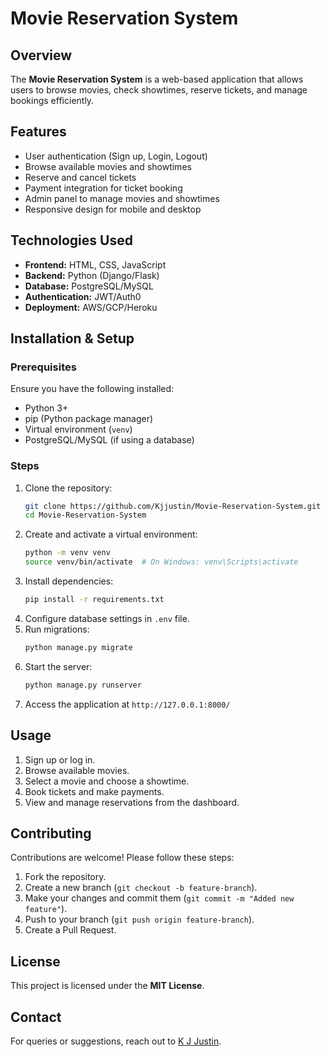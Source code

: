 # Movie Reservation System

## Overview
The **Movie Reservation System** is a web-based application that allows users to browse movies, check showtimes, reserve tickets, and manage bookings efficiently.

## Features
- User authentication (Sign up, Login, Logout)
- Browse available movies and showtimes
- Reserve and cancel tickets
- Payment integration for ticket booking
- Admin panel to manage movies and showtimes
- Responsive design for mobile and desktop

## Technologies Used
- **Frontend:** HTML, CSS, JavaScript
- **Backend:** Python (Django/Flask)
- **Database:** PostgreSQL/MySQL
- **Authentication:** JWT/Auth0
- **Deployment:** AWS/GCP/Heroku

## Installation & Setup
### Prerequisites
Ensure you have the following installed:
- Python 3+
- pip (Python package manager)
- Virtual environment (`venv`)
- PostgreSQL/MySQL (if using a database)

### Steps
1. Clone the repository:
   ```sh
   git clone https://github.com/Kjjustin/Movie-Reservation-System.git
   cd Movie-Reservation-System
   ```
2. Create and activate a virtual environment:
   ```sh
   python -m venv venv
   source venv/bin/activate  # On Windows: venv\Scripts\activate
   ```
3. Install dependencies:
   ```sh
   pip install -r requirements.txt
   ```
4. Configure database settings in `.env` file.
5. Run migrations:
   ```sh
   python manage.py migrate
   ```
6. Start the server:
   ```sh
   python manage.py runserver
   ```
7. Access the application at `http://127.0.0.1:8000/`

## Usage
1. Sign up or log in.
2. Browse available movies.
3. Select a movie and choose a showtime.
4. Book tickets and make payments.
5. View and manage reservations from the dashboard.

## Contributing
Contributions are welcome! Please follow these steps:
1. Fork the repository.
2. Create a new branch (`git checkout -b feature-branch`).
3. Make your changes and commit them (`git commit -m "Added new feature"`).
4. Push to your branch (`git push origin feature-branch`).
5. Create a Pull Request.

## License
This project is licensed under the **MIT License**.

## Contact
 For queries or suggestions, reach out to [K J Justin](https://github.com/Kjjustin/Movie-Reservation-System/issues).


